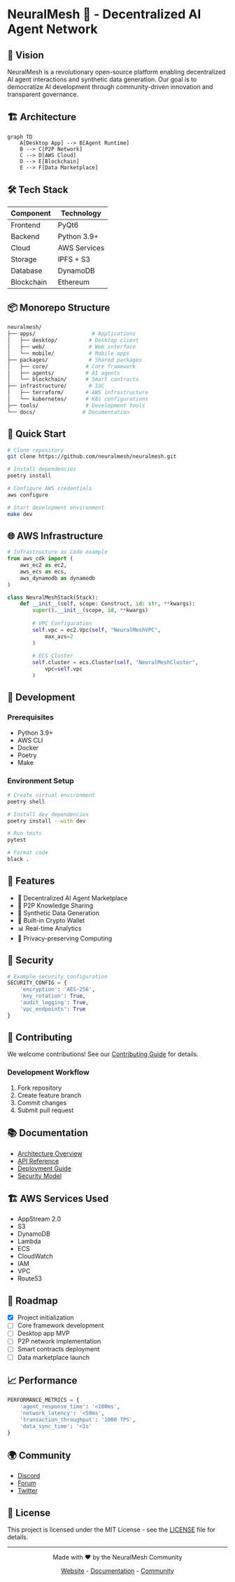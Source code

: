 # NeuralMesh 🧠 - Decentralized AI Agent Network

</div>

## 🚀 Vision

NeuralMesh is a revolutionary open-source platform enabling decentralized AI agent interactions and synthetic data generation. Our goal is to democratize AI development through community-driven innovation and transparent governance.

## 🏗️ Architecture

```mermaid
graph TD
    A[Desktop App] --> B[Agent Runtime]
    B --> C[P2P Network]
    C --> D[AWS Cloud]
    D --> E[Blockchain]
    E --> F[Data Marketplace]
```

## 🛠️ Tech Stack

| Component | Technology |
|-----------|------------|
| Frontend | PyQt6 |
| Backend | Python 3.9+ |
| Cloud | AWS Services |
| Storage | IPFS + S3 |
| Database | DynamoDB |
| Blockchain | Ethereum |

## 📦 Monorepo Structure

```bash
neuralmesh/
├── apps/                  # Applications
│   ├── desktop/          # Desktop client
│   ├── web/              # Web interface
│   └── mobile/           # Mobile apps
├── packages/             # Shared packages
│   ├── core/            # Core framework
│   ├── agents/          # AI agents
│   └── blockchain/      # Smart contracts
├── infrastructure/       # IaC
│   ├── terraform/       # AWS infrastructure
│   └── kubernetes/      # K8s configurations
├── tools/               # Development tools
└── docs/               # Documentation
```

## 🚀 Quick Start

```bash
# Clone repository
git clone https://github.com/neuralmesh/neuralmesh.git

# Install dependencies
poetry install

# Configure AWS credentials
aws configure

# Start development environment
make dev
```

## 🌐 AWS Infrastructure

```python
# Infrastructure as Code example
from aws_cdk import (
    aws_ec2 as ec2,
    aws_ecs as ecs,
    aws_dynamodb as dynamodb
)

class NeuralMeshStack(Stack):
    def __init__(self, scope: Construct, id: str, **kwargs):
        super().__init__(scope, id, **kwargs)
        
        # VPC Configuration
        self.vpc = ec2.Vpc(self, "NeuralMeshVPC",
            max_azs=2
        )
        
        # ECS Cluster
        self.cluster = ecs.Cluster(self, "NeuralMeshCluster",
            vpc=self.vpc
        )
```

## 🔧 Development

### Prerequisites

- Python 3.9+
- AWS CLI
- Docker
- Poetry
- Make

### Environment Setup

```bash
# Create virtual environment
poetry shell

# Install dev dependencies
poetry install --with dev

# Run tests
pytest

# Format code
black .
```

## 🌟 Features

- 🤖 Decentralized AI Agent Marketplace
- 🔄 P2P Knowledge Sharing
- 💽 Synthetic Data Generation
- 🏦 Built-in Crypto Wallet
- 📊 Real-time Analytics
- 🔐 Privacy-preserving Computing

## 🔐 Security

```python
# Example security configuration
SECURITY_CONFIG = {
    'encryption': 'AES-256',
    'key_rotation': True,
    'audit_logging': True,
    'vpc_endpoints': True
}
```

## 🤝 Contributing

We welcome contributions! See our [Contributing Guide](CONTRIBUTING.md) for details.

### Development Workflow

1. Fork repository
2. Create feature branch
3. Commit changes
4. Submit pull request

## 📚 Documentation

- [Architecture Overview](docs/architecture.md)
- [API Reference](docs/api.md)
- [Deployment Guide](docs/deployment.md)
- [Security Model](docs/security.md)

## 🏗️ AWS Services Used

- AppStream 2.0
- S3
- DynamoDB
- Lambda
- ECS
- CloudWatch
- IAM
- VPC
- Route53

## 🔮 Roadmap

- [x] Project initialization
- [ ] Core framework development
- [ ] Desktop app MVP
- [ ] P2P network implementation
- [ ] Smart contracts deployment
- [ ] Data marketplace launch

## 📈 Performance

```python
PERFORMANCE_METRICS = {
    'agent_response_time': '<100ms',
    'network_latency': '<50ms',
    'transaction_throughput': '1000 TPS',
    'data_sync_time': '<1s'
}
```

## 🌍 Community

- [Discord](https://discord.gg/neuralmesh)
- [Forum](https://forum.neuralmesh.io)
- [Twitter](https://twitter.com/neuralmesh)

## 📄 License

This project is licensed under the MIT License - see the [LICENSE](LICENSE) file for details.

---

<div align="center">

Made with ❤️ by the NeuralMesh Community

[Website](https://neuralmesh.io) -  [Documentation](https://docs.neuralmesh.io) -  [Community](https://community.neuralmesh.io)

</div>

